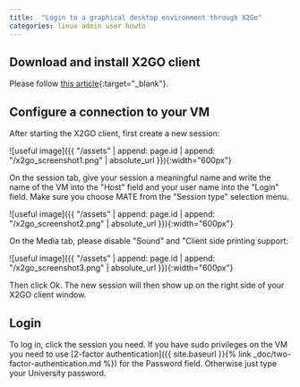 ```yaml
---
title:  "Login to a graphical desktop environment through X2Go"
categories: linux admin user howto
---
```



## Download and install X2GO client

Please follow [this article](https://wiki.x2go.org/doku.php/doc:installation:x2goclient){:target="_blank"}.

## Configure a connection to your VM

After starting the X2GO client, first create a new session:

![useful image]({{ "/assets" | append: page.id | append: "/x2go_screenshot1.png" | absolute_url }}){:width="600px"}

On the session tab, give your session a meaningful name and write the name of the VM into the "Host" field and your user name into the "Login" field. Make sure you choose MATE from the "Session type" selection menu.

![useful image]({{ "/assets" | append: page.id | append: "/x2go_screenshot2.png" | absolute_url }}){:width="600px"}

On the Media tab, please disable "Sound" and "Client side printing support:

![useful image]({{ "/assets" | append: page.id | append: "/x2go_screenshot3.png" | absolute_url }}){:width="600px"}

Then click Ok. The new session will then show up on the right side of your X2GO client window.

## Login

To log in, click the session you need. If you have sudo privileges on the VM you need to use [2-factor authentication]({{ site.baseurl }}{% link _doc/two-factor-authentication.md %}) for the Password field. Otherwise just type your University password.
